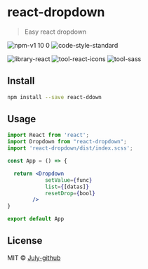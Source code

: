 # react-dropdown

> Easy react dropdown

![npm-v1 10 0](https://user-images.githubusercontent.com/76209231/184417038-f671fd0f-890e-4ae8-9da9-e51977c3bcd0.svg)
![code-style-standard](https://user-images.githubusercontent.com/76209231/184417053-b0fdbbd6-cf99-4af9-9d91-97a9cd59e938.svg)

![library-react](https://user-images.githubusercontent.com/76209231/184416661-0e093b65-f01f-4bd2-963e-4eb4f316a003.svg)
![tool-react-icons](https://user-images.githubusercontent.com/76209231/184416677-c0b76489-4d47-46c2-b48a-d87747513158.svg)
![tool-sass](https://user-images.githubusercontent.com/76209231/184416690-92ad8497-784c-4970-920a-445592438542.svg)


## Install

```bash
npm install --save react-ddown
```

## Usage

```jsx
import React from 'react';
import Dropdown from "react-dropdown";
import 'react-dropdown/dist/index.scss';

const App = () => {

  return <Dropdown 
            setValue={func}
            list={[datas]}
            resetDrop={bool}
        />
}

export default App
```

## License

MIT © [July-github](https://github.com/July-github)
